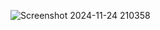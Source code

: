 ![Screenshot 2024-11-24 210358](https://github.com/user-attachments/assets/a442d263-262f-4437-b090-2f9117af662a)
